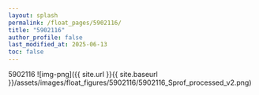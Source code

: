 ```yaml
---
layout: splash
permalink: /float_pages/5902116/
title: "5902116"
author_profile: false
last_modified_at: 2025-06-13
toc: false
---
```

 
5902116
![img-png]({{ site.url }}{{ site.baseurl }}/assets/images/float_figures/5902116/5902116_Sprof_processed_v2.png)